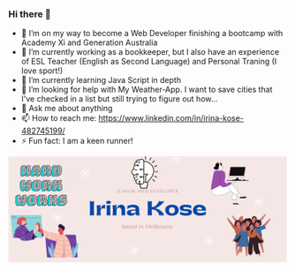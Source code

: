 ### Hi there 👋
- 🔭 I’m on my way to become a Web Developer finishing a bootcamp with Academy Xi and Generation Australia
- 🌱 I’m currently working as a bookkeeper, but I also have an experience of ESL Teacher (English as Second Language) and Personal Traning (I love sport!)
- 🌱 I’m currently learning Java Script in depth
- 🤔 I’m looking for help with My Weather-App. I want to save cities that I've checked in a list but still trying to figure out how...
- 💬 Ask me about anything
- 📫 How to reach me: https://www.linkedin.com/in/irina-kose-482745199/
- ⚡ Fun fact: I am a keen runner! 

![This is my banner](banner.jpg)
